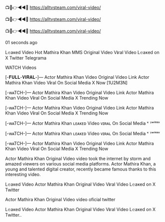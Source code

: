📺📱👉◄◄🔴 https://alltvsteam.com/viral-video/

📺📱👉◄◄🔴 https://alltvsteam.com/viral-video/

📺📱👉◄◄🔴 https://alltvsteam.com/viral-video/

01 seconds ago

L𝚎aᴋed Video Hot Mathira Khan MMS Original Video V𝐢ral Video L𝚎aᴋed on X Twitter Telegrama


WATCH Videos

[-𝐅𝐔𝐋𝐋-𝐕𝐈𝐑𝐀𝐋-]— Actor Mathira Khan Video Original Video Link Actor Mathira Khan Video V𝐢ral On Social Media X Now [1U2M3N]

[-wᴀTCH-]— Actor Mathira Khan Video Original Video Link Actor Mathira Khan Video V𝐢ral On Social Media X Trending Now

[-wᴀTCH-]— Actor Mathira Khan Video Original Video Link Actor Mathira Khan Video V𝐢ral On Social Media X Trending Now

[-wᴀTCH-]— Actor Mathira Khan ʟᴇᴀᴋᴇᴅ Video ᴠɪʀᴀʟ On Social Media ˣ ᵀʷⁱᵗᵗᵉʳ

[-wᴀTCH-]— Actor Mathira Khan ʟᴇᴀᴋᴇᴅ Video ᴠɪʀᴀʟ On Social Media ˣ ᵀʷⁱᵗᵗᵉʳ

[-wᴀTCH-]— Actor Mathira Khan Video Original Video Link Actor Mathira Khan Video V𝐢ral On Social Media X Trending Now

Actor Mathira Khan Original Video video took the internet by storm and amazed viewers on various social media platforms. Actor Mathira Khan, a young and talented digital creator, recently became famous thanks to this interesting video.

L𝚎aᴋed Video Actor Mathira Khan Original Video V𝐢ral Video L𝚎aᴋed on X Twitter

Actor Mathira Khan Original Video video oficial twitter

L𝚎aᴋed Video Actor Mathira Khan Original Video V𝐢ral Video L𝚎aᴋed on X Twitter..
